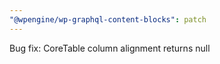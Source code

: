 ```yaml
---
"@wpengine/wp-graphql-content-blocks": patch
---
```


Bug fix: CoreTable column alignment returns null
